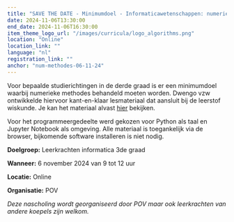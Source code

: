 ```yaml
---
title: "SAVE THE DATE - Minimumdoel - Informaticawetenschappen: numerieke methodes"
date: 2024-11-06T13:30:00
end_date: 2024-11-06T16:30:00
item_theme_logo_url: "/images/curricula/logo_algorithms.png"
location: "Online"
location_link: ""
language: "nl"
registration_link: ""
anchor: "num-methodes-06-11-24"
---
```

Voor bepaalde studierichtingen in de derde graad is er een minimumdoel waarbij numerieke methodes behandeld moeten worden. 
Dwengo vzw ontwikkelde hiervoor kant-en-klaar lesmateriaal dat aansluit bij de leerstof wiskunde. Je kan het materiaal alvast [hier](https://dwengo.org/algoritmes) bekijken.

Voor het programmeergedeelte werd gekozen voor Python als taal en Jupyter Notebook als omgeving.
Alle materiaal is toegankelijk via de browser, bijkomende software installeren is niet nodig.

**Doelgroep:** Leerkrachten informatica 3de graad

**Wanneer:** 6 november 2024 van 9 tot 12 uur

**Locatie:** Online 

**Organisatie:** POV

*Deze nascholing wordt georganiseerd door POV maar ook leerkrachten van andere koepels zijn welkom.* 
